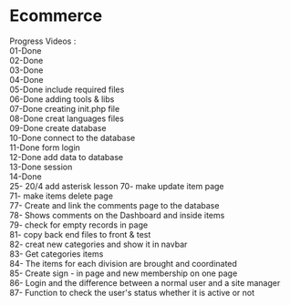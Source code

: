 # Ecommerce 
Progress Videos :  
01-Done  
02-Done  
03-Done   
04-Done  
05-Done include required files  
06-Done adding tools & libs  
07-Done creating init.php file   
08-Done creat languages files      
09-Done create database          
10-Done connect to the database      
11-Done form login             
12-Done add data to database     
13-Done session    
14-Done      
25- 20/4 add asterisk lesson 
70- make update item page   
71- make items delete page    
77- Create and link the comments page to the database   
78-  Shows comments on the Dashboard and inside items  
79- check for empty records in page   
81- copy back end files to front & test   
82- creat new categories and show it in navbar  
83- Get categories items  
84-  The items for each division are brought and coordinated  
85- Create sign - in page and new membership on one page  
86- Login and the difference between a normal user and a site manager  
87- Function to check the user's status whether it is active or not


